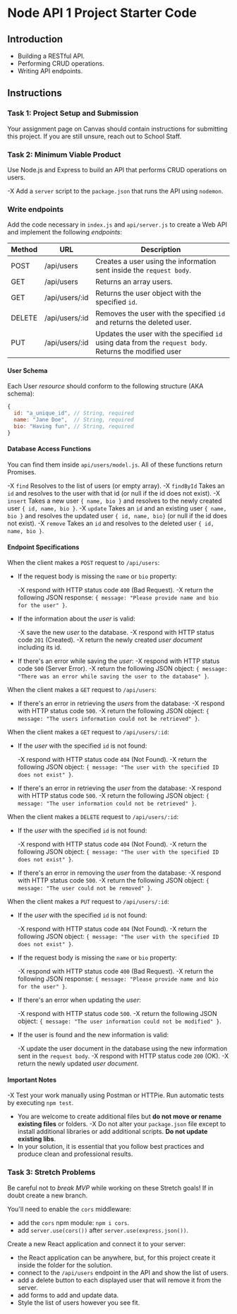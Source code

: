 # Node API 1 Project Starter Code

## Introduction

- Building a RESTful API.
- Performing CRUD operations.
- Writing API endpoints.

## Instructions

### Task 1: Project Setup and Submission

Your assignment page on Canvas should contain instructions for submitting this project. If you are still unsure, reach out to School Staff.

### Task 2: Minimum Viable Product

Use Node.js and Express to build an API that performs CRUD operations on users.

-X Add a `server` script to the `package.json` that runs the API using `nodemon`.

### Write endpoints

Add the code necessary in `index.js` and `api/server.js` to create a Web API and implement the following _endpoints_:

| Method | URL            | Description                                                                                            |
| ------ | -------------- | ------------------------------------------------------------------------------------------------------ |
| POST   | /api/users     | Creates a user using the information sent inside the `request body`.                                   |
| GET    | /api/users     | Returns an array users.                                                                                |
| GET    | /api/users/:id | Returns the user object with the specified `id`.                                                       |
| DELETE | /api/users/:id | Removes the user with the specified `id` and returns the deleted user.                                 |
| PUT    | /api/users/:id | Updates the user with the specified `id` using data from the `request body`. Returns the modified user |

#### User Schema

Each User _resource_ should conform to the following structure (AKA schema):

```js
{
  id: "a_unique_id", // String, required
  name: "Jane Doe",  // String, required
  bio: "Having fun", // String, required
}
```

#### Database Access Functions

You can find them inside `api/users/model.js`. All of these functions return Promises.

-X `find` Resolves to the list of users (or empty array).
-X `findById` Takes an `id` and resolves to the user with that id (or null if the id does not exist).
-X `insert` Takes a new user `{ name, bio }` and resolves to the newly created user `{ id, name, bio }`.
-X `update` Takes an `id` and an existing user `{ name, bio }` and resolves the updated user `{ id, name, bio}` (or null if the id does not exist).
-X `remove` Takes an `id`  and resolves to the deleted user `{ id, name, bio }`.

#### Endpoint Specifications

When the client makes a `POST` request to `/api/users`:

- If the request body is missing the `name` or `bio` property:

  -X respond with HTTP status code `400` (Bad Request).
  -X return the following JSON response: `{ message: "Please provide name and bio for the user" }`.

- If the information about the _user_ is valid:

  -X save the new _user_ to the database.
  -X respond with HTTP status code `201` (Created).
  -X return the newly created _user document_ including its id.

- If there's an error while saving the _user_:
  -X respond with HTTP status code `500` (Server Error).
  -X return the following JSON object: `{ message: "There was an error while saving the user to the database" }`.

When the client makes a `GET` request to `/api/users`:

- If there's an error in retrieving the _users_ from the database:
  -X respond with HTTP status code `500`.
  -X return the following JSON object: `{ message: "The users information could not be retrieved" }`.

When the client makes a `GET` request to `/api/users/:id`:

- If the _user_ with the specified `id` is not found:

  -X respond with HTTP status code `404` (Not Found).
  -X return the following JSON object: `{ message: "The user with the specified ID does not exist" }`.

- If there's an error in retrieving the _user_ from the database:
  -X respond with HTTP status code `500`.
  -X return the following JSON object: `{ message: "The user information could not be retrieved" }`.

When the client makes a `DELETE` request to `/api/users/:id`:

- If the _user_ with the specified `id` is not found:

  -X respond with HTTP status code `404` (Not Found).
  -X return the following JSON object: `{ message: "The user with the specified ID does not exist" }`.

- If there's an error in removing the _user_ from the database:
  -X respond with HTTP status code `500`.
  -X return the following JSON object: `{ message: "The user could not be removed" }`.

When the client makes a `PUT` request to `/api/users/:id`:

- If the _user_ with the specified `id` is not found:

  -X respond with HTTP status code `404` (Not Found).
  -X return the following JSON object: `{ message: "The user with the specified ID does not exist" }`.

- If the request body is missing the `name` or `bio` property:

  -X respond with HTTP status code `400` (Bad Request).
  -X return the following JSON response: `{ message: "Please provide name and bio for the user" }`.

- If there's an error when updating the _user_:

  -X respond with HTTP status code `500`.
  -X return the following JSON object: `{ message: "The user information could not be modified" }`.

- If the user is found and the new information is valid:

  -X update the user document in the database using the new information sent in the `request body`.
  -X respond with HTTP status code `200` (OK).
  -X return the newly updated _user document_.

#### Important Notes

-X Test your work manually using Postman or HTTPie. Run automatic tests by executing `npm test`.
- You are welcome to create additional files but **do not move or rename existing files** or folders.
-X Do not alter your `package.json` file except to install additional libraries or add additional scripts. **Do not update existing libs**.
- In your solution, it is essential that you follow best practices and produce clean and professional results.

### Task 3: Stretch Problems

Be careful not to _break MVP_ while working on these Stretch goals! If in doubt create a new branch.

You'll need to enable the `cors` middleware:

- add the `cors` npm module: `npm i cors`.
- add `server.use(cors())` after `server.use(express.json())`.

Create a new React application and connect it to your server:

- the React application can be anywhere, but, for this project create it inside the folder for the solution.
- connect to the `/api/users` endpoint in the API and show the list of users.
- add a delete button to each displayed user that will remove it from the server.
- add forms to add and update data.
- Style the list of users however you see fit.
